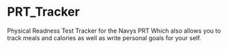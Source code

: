 # PRT_Tracker
Physical Readness Test Tracker for the Navys PRT Which also allows you to track meals and calories as well as write personal goals 
for your self.
